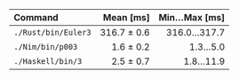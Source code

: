 | Command | Mean [ms] | Min…Max [ms] |
|:---|---:|---:|
| `./Rust/bin/Euler3` | 316.7 ± 0.6 | 316.0…317.7 |
| `./Nim/bin/p003` | 1.6 ± 0.2 | 1.3…5.0 |
| `./Haskell/bin/3` | 2.5 ± 0.7 | 1.8…11.9 |
